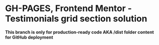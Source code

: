 # GH-PAGES, Frontend Mentor - Testimonials grid section solution

**This branch is only for production-ready code AKA /dist folder content for GitHub deployment**